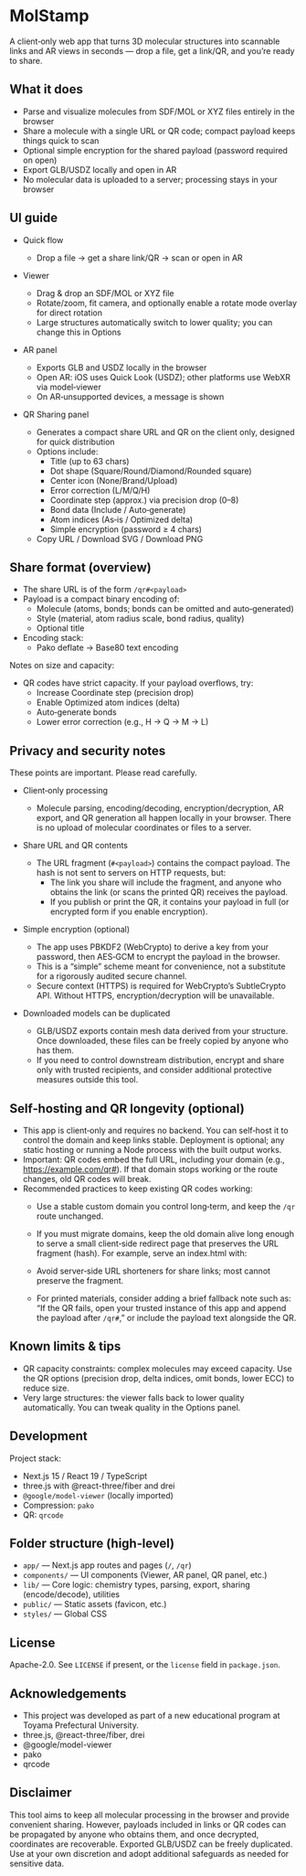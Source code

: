 # MolStamp

A client‑only web app that turns 3D molecular structures into scannable links and AR views in seconds — drop a file, get a link/QR, and you’re ready to share.

## What it does

- Parse and visualize molecules from SDF/MOL or XYZ files entirely in the browser
- Share a molecule with a single URL or QR code; compact payload keeps things quick to scan
- Optional simple encryption for the shared payload (password required on open)
- Export GLB/USDZ locally and open in AR
- No molecular data is uploaded to a server; processing stays in your browser

 

## UI guide

- Quick flow
	- Drop a file → get a share link/QR → scan or open in AR

- Viewer
	- Drag & drop an SDF/MOL or XYZ file
	- Rotate/zoom, fit camera, and optionally enable a rotate mode overlay for direct rotation
	- Large structures automatically switch to lower quality; you can change this in Options

- AR panel
	- Exports GLB and USDZ locally in the browser
	- Open AR: iOS uses Quick Look (USDZ); other platforms use WebXR via model‑viewer
	- On AR‑unsupported devices, a message is shown

- QR Sharing panel
	- Generates a compact share URL and QR on the client only, designed for quick distribution
	- Options include:
		- Title (up to 63 chars)
		- Dot shape (Square/Round/Diamond/Rounded square)
		- Center icon (None/Brand/Upload)
		- Error correction (L/M/Q/H)
		- Coordinate step (approx.) via precision drop (0–8)
		- Bond data (Include / Auto‑generate)
		- Atom indices (As‑is / Optimized delta)
		- Simple encryption (password ≥ 4 chars)
	- Copy URL / Download SVG / Download PNG

## Share format (overview)

- The share URL is of the form `/qr#<payload>`
- Payload is a compact binary encoding of:
	- Molecule (atoms, bonds; bonds can be omitted and auto‑generated)
	- Style (material, atom radius scale, bond radius, quality)
	- Optional title
- Encoding stack:
	- Pako deflate → Base80 text encoding
 

Notes on size and capacity:
- QR codes have strict capacity. If your payload overflows, try:
	- Increase Coordinate step (precision drop)
	- Enable Optimized atom indices (delta)
	- Auto‑generate bonds
	- Lower error correction (e.g., H → Q → M → L)

## Privacy and security notes

These points are important. Please read carefully.

- Client‑only processing
	- Molecule parsing, encoding/decoding, encryption/decryption, AR export, and QR generation all happen locally in your browser. There is no upload of molecular coordinates or files to a server.
 

- Share URL and QR contents
	- The URL fragment (`#<payload>`) contains the compact payload. The hash is not sent to servers on HTTP requests, but:
		- The link you share will include the fragment, and anyone who obtains the link (or scans the printed QR) receives the payload.
		- If you publish or print the QR, it contains your payload in full (or encrypted form if you enable encryption).

- Simple encryption (optional)
	- The app uses PBKDF2 (WebCrypto) to derive a key from your password, then AES‑GCM to encrypt the payload in the browser.
	- This is a “simple” scheme meant for convenience, not a substitute for a rigorously audited secure channel.
	- Secure context (HTTPS) is required for WebCrypto’s SubtleCrypto API. Without HTTPS, encryption/decryption will be unavailable.

- Downloaded models can be duplicated
	- GLB/USDZ exports contain mesh data derived from your structure. Once downloaded, these files can be freely copied by anyone who has them.
	- If you need to control downstream distribution, encrypt and share only with trusted recipients, and consider additional protective measures outside this tool.

## Self‑hosting and QR longevity (optional)

- This app is client‑only and requires no backend. You can self‑host it to control the domain and keep links stable. Deployment is optional; any static hosting or running a Node process with the built output works.
- Important: QR codes embed the full URL, including your domain (e.g., https://example.com/qr#<payload>). If that domain stops working or the route changes, old QR codes will break.
- Recommended practices to keep existing QR codes working:
	- Use a stable custom domain you control long‑term, and keep the `/qr` route unchanged.
	- If you must migrate domains, keep the old domain alive long enough to serve a small client‑side redirect page that preserves the URL fragment (hash). For example, serve an index.html with:
    
	- Avoid server‑side URL shorteners for share links; most cannot preserve the fragment.
	- For printed materials, consider adding a brief fallback note such as: “If the QR fails, open your trusted instance of this app and append the payload after `/qr#`,” or include the payload text alongside the QR.

## Known limits & tips

- QR capacity constraints: complex molecules may exceed capacity. Use the QR options (precision drop, delta indices, omit bonds, lower ECC) to reduce size.
- Very large structures: the viewer falls back to lower quality automatically. You can tweak quality in the Options panel.
 

## Development

Project stack:

- Next.js 15 / React 19 / TypeScript
- three.js with @react-three/fiber and drei
- `@google/model-viewer` (locally imported)
- Compression: `pako`
- QR: `qrcode`

 

## Folder structure (high‑level)

- `app/` — Next.js app routes and pages (`/`, `/qr`)
- `components/` — UI components (Viewer, AR panel, QR panel, etc.)
- `lib/` — Core logic: chemistry types, parsing, export, sharing (encode/decode), utilities
- `public/` — Static assets (favicon, etc.)
- `styles/` — Global CSS

## License

Apache-2.0. See `LICENSE` if present, or the `license` field in `package.json`.

## Acknowledgements

 - This project was developed as part of a new educational program at Toyama Prefectural University.
- three.js, @react-three/fiber, drei
- @google/model-viewer
- pako
- qrcode

## Disclaimer

This tool aims to keep all molecular processing in the browser and provide convenient sharing. However, payloads included in links or QR codes can be propagated by anyone who obtains them, and once decrypted, coordinates are recoverable. Exported GLB/USDZ can be freely duplicated. Use at your own discretion and adopt additional safeguards as needed for sensitive data.

